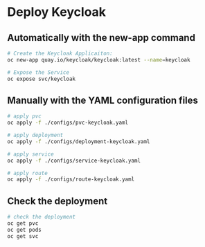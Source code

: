 # Deploy Keycloak

## Automatically with the new-app command

```bash
# Create the Keycloak Applicaiton:
oc new-app quay.io/keycloak/keycloak:latest --name=keycloak

# Expose the Service
oc expose svc/keycloak
```

## Manually with the YAML configuration files

```bash
# apply pvc
oc apply -f ./configs/pvc-keycloak.yaml

# apply deployment
oc apply -f ./configs/deployment-keycloak.yaml

# apply service
oc apply -f ./configs/service-keycloak.yaml

# apply route
oc apply -f ./configs/route-keycloak.yaml
```

## Check the deployment

```bash
# check the deployment
oc get pvc
oc get pods
oc get svc
```

